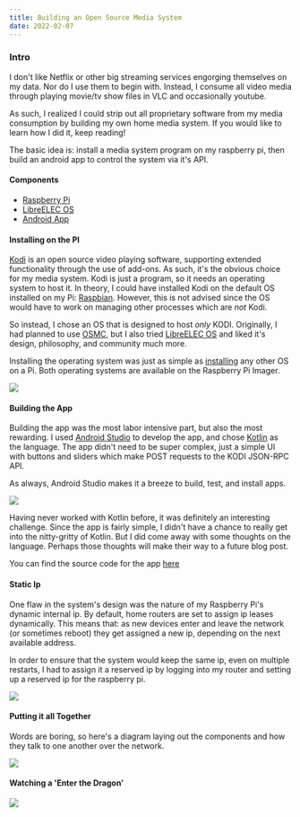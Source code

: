 ```yaml
---
title: Building an Open Source Media System
date: 2022-02-07
---
```


### Intro

I don't like Netflix or other big streaming services engorging themselves on my data. Nor do I use them to begin with. Instead, I consume all video media  through playing movie/tv show files in VLC and occasionally youtube.

As such, I realized I could strip out all proprietary software from my media consumption by building my own home media system. If you would like to learn how I did it, keep reading!

The basic idea is:  install a media system program on my raspberry pi, then build an android app to control the system via it's API.

#### Components

- [Raspberry Pi](https://www.raspberrypi.com/products/raspberry-pi-4-model-b/)
- [LibreELEC OS](https://libreelec.tv/)
- [Android App](https://github.com/johnyenter-briars/media-system-client)

#### Installing on the PI

[Kodi](https://kodi.tv/) is an open source video playing software, supporting extended functionality through the use of add-ons. As such, it's the obvious choice for my media system. Kodi is just a program, so it needs an operating system to host it. In theory, I could have installed Kodi on the default OS installed on my Pi: [Raspbian](https://www.raspberrypi.com/software/). However, this is not advised since the OS would have to work on managing other processes which are *not* Kodi.

So instead, I chose an OS that is designed to host *only* KODI. Originally, I had planned to use [OSMC](https://osmc.tv/), but I also tried [LibreELEC OS](https://libreelec.tv/) and liked it's design, philosophy, and community much more. 

Installing the operating system was just as simple as [installing](https://www.makeuseof.com/tag/install-operating-system-raspberry-pi/) any other OS on a Pi. Both operating systems are available on the Raspberry Pi Imager.

![](/images/pi-imager.png)

#### Building the App

Building the app was the most labor intensive part, but also the most rewarding. I used [Android Studio](https://developer.android.com/studio) to develop the app, and chose [Kotlin](https://kotlinlang.org/) as the language. The app didn't need to be super complex, just a simple UI with buttons and sliders which make POST requests to the KODI JSON-RPC API.

As always, Android Studio makes it a breeze to build, test, and install apps.

![](/images/building-app.png)

Having never worked with Kotlin before, it was definitely an interesting challenge. Since the app is fairly simple, I didn't have a chance to really get into the nitty-gritty of Kotlin. But I did come away with some thoughts on the language. Perhaps those thoughts will make their way to a future blog post. 

You can find the source code for the app [here](https://github.com/johnyenter-briars/media-system-client)

#### Static Ip

One flaw in the system's design was the nature of my Raspberry Pi's dynamic internal ip. By default, home routers are set to assign ip leases dynamically. This means that: as new devices enter and leave the network (or sometimes reboot) they get assigned a new ip, depending on the next available address. 

In order to ensure that the system would keep the same ip, even on multiple restarts, I had to assign it a reserved ip by logging into my router and setting up a reserved ip for the raspberry pi.

![](/images/reserved-list.png)

#### Putting it all Together

Words are boring, so here's a diagram laying out the components and how they talk to one another over the network.

![](/images/mediasystemdiagram1.png)

#### Watching a 'Enter the Dragon'

![](/images/media-system-client-example.jpg)